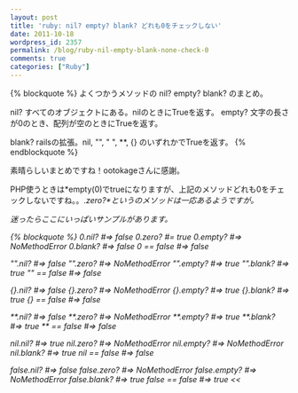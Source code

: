 ```yaml
---
layout: post
title: 'ruby: nil? empty? blank? どれも0をチェックしない'
date: 2011-10-18
wordpress_id: 2357
permalink: /blog/ruby-nil-empty-blank-none-check-0
comments: true
categories: ["Ruby"]
---
```

{% blockquote %}
よくつかうメソッドの nil? empty? blank? のまとめ。

nil? すべてのオブジェクトにある。nilのときにTrueを返す。
empty? 文字の長さが0のとき、配列が空のときにTrueを返す。

blank? railsの拡張。nil, "", " ", **, {} のいずれかでTrueを返す。
{% endblockquote %}

素晴らしいまとめですね！ootokageさんに感謝。

PHP使うときは*empty(0)</em>でtrueになりますが、上記のメソッドどれも0をチェックしないですね。。.<em>zero?*というのメソッドは一応あるようですが。

迷ったらここにいっぱいサンプルがあります。

{% blockquote %}
0.nil? #=> false
0.zero? #= true
0.empty? #=> NoMethodError
0.blank? #=> false
0 == false #=> false

"".nil? #=> false
"".zero? #=> NoMethodError
"".empty? #=> true
"".blank? #=> true
"" == false #=> false

{}.nil? #=> false
{}.zero? #=> NoMethodError
{}.empty? #=> true
{}.blank? #=> true
{} == false #=> false

**.nil? #=> false
**.zero? #=> NoMethodError
**.empty? #=> true
**.blank? #=> true
** == false #=> false

nil.nil? #=> true
nil.zero? #=> NoMethodError
nil.empty? #=> NoMethodError
nil.blank? #=> true
nil == false #=> false

false.nil? #=> false
false.zero? #=> NoMethodError
false.empty? #=> NoMethodError
false.blank? #=> true
false == false #=> true
<<
